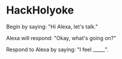 # HackHolyoke

Begin by saying: "Hi Alexa, let's talk."

Alexa will respond: "Okay, what's going on?"

Respond to Alexa by saying: "I feel _____". 
